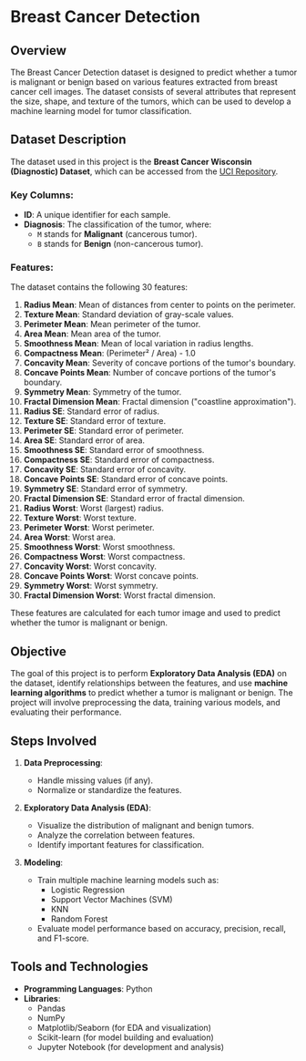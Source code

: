 # Breast Cancer Detection

## Overview

The Breast Cancer Detection dataset is designed to predict whether a tumor is malignant or benign based on various features extracted from breast cancer cell images. The dataset consists of several attributes that represent the size, shape, and texture of the tumors, which can be used to develop a machine learning model for tumor classification.

## Dataset Description

The dataset used in this project is the **Breast Cancer Wisconsin (Diagnostic) Dataset**, which can be accessed from the [UCI Repository](https://archive.ics.uci.edu/dataset/17/breast+cancer+wisconsin+diagnostic).

### Key Columns:
- **ID**: A unique identifier for each sample.
- **Diagnosis**: The classification of the tumor, where:
  - `M` stands for **Malignant** (cancerous tumor).
  - `B` stands for **Benign** (non-cancerous tumor).

### Features:
The dataset contains the following 30 features:

1. **Radius Mean**: Mean of distances from center to points on the perimeter.
2. **Texture Mean**: Standard deviation of gray-scale values.
3. **Perimeter Mean**: Mean perimeter of the tumor.
4. **Area Mean**: Mean area of the tumor.
5. **Smoothness Mean**: Mean of local variation in radius lengths.
6. **Compactness Mean**: (Perimeter² / Area) - 1.0
7. **Concavity Mean**: Severity of concave portions of the tumor's boundary.
8. **Concave Points Mean**: Number of concave portions of the tumor's boundary.
9. **Symmetry Mean**: Symmetry of the tumor.
10. **Fractal Dimension Mean**: Fractal dimension ("coastline approximation").
11. **Radius SE**: Standard error of radius.
12. **Texture SE**: Standard error of texture.
13. **Perimeter SE**: Standard error of perimeter.
14. **Area SE**: Standard error of area.
15. **Smoothness SE**: Standard error of smoothness.
16. **Compactness SE**: Standard error of compactness.
17. **Concavity SE**: Standard error of concavity.
18. **Concave Points SE**: Standard error of concave points.
19. **Symmetry SE**: Standard error of symmetry.
20. **Fractal Dimension SE**: Standard error of fractal dimension.
21. **Radius Worst**: Worst (largest) radius.
22. **Texture Worst**: Worst texture.
23. **Perimeter Worst**: Worst perimeter.
24. **Area Worst**: Worst area.
25. **Smoothness Worst**: Worst smoothness.
26. **Compactness Worst**: Worst compactness.
27. **Concavity Worst**: Worst concavity.
28. **Concave Points Worst**: Worst concave points.
29. **Symmetry Worst**: Worst symmetry.
30. **Fractal Dimension Worst**: Worst fractal dimension.

These features are calculated for each tumor image and used to predict whether the tumor is malignant or benign.

## Objective

The goal of this project is to perform **Exploratory Data Analysis (EDA)** on the dataset, identify relationships between the features, and use **machine learning algorithms** to predict whether a tumor is malignant or benign. The project will involve preprocessing the data, training various models, and evaluating their performance.

## Steps Involved

1. **Data Preprocessing**:
   - Handle missing values (if any).
   - Normalize or standardize the features.
   
2. **Exploratory Data Analysis (EDA)**:
   - Visualize the distribution of malignant and benign tumors.
   - Analyze the correlation between features.
   - Identify important features for classification.

3. **Modeling**:
   - Train multiple machine learning models such as:
     - Logistic Regression
     - Support Vector Machines (SVM)
     - KNN
     - Random Forest
   - Evaluate model performance based on accuracy, precision, recall, and F1-score.


## Tools and Technologies

- **Programming Languages**: Python
- **Libraries**:
  - Pandas
  - NumPy
  - Matplotlib/Seaborn (for EDA and visualization)
  - Scikit-learn (for model building and evaluation)
  - Jupyter Notebook (for development and analysis)
  
